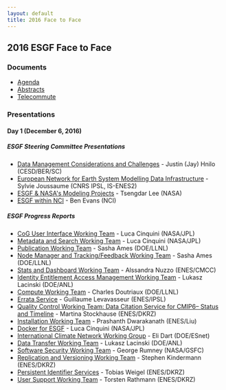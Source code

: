 ```yaml
---
layout: default
title: 2016 Face to Face
---
```


## 2016 ESGF Face to Face

### Documents

* [Agenda][agenda]
* [Abstracts][abstracts]
* [Telecommute][telecommute]

### Presentations

#### Day 1 (December 6, 2016)

##### ESGF Steering Committee Presentations

* [Data Management Considerations and Challenges]({{site.url}}/media/2016-F2F/6-12-2016/sponsors/F2F-2016-DOE.pdf) - Justin (Jay) Hnilo (CESD/BER/SC)
* [European Network for Earth System Modelling Data Infrastructure]({{site.url}}/media/2016-F2F/6-12-2016/sponsors/F2F-2016-ISENES.pdf) - Sylvie Joussaume (CNRS IPSL, IS-ENES2)
* [ESGF & NASA's Modeling Projects]({{site.url}}/media/2016-F2F/6-12-2016/sponsors/F2F-2016-NASA.pdf) - Tsengdar Lee (NASA)
* [ESGF within NCI]({{site.url}}/media/2016-F2F/6-12-2016/sponsors/F2F-2016-NCI.pdf) - Ben Evans (NCI)

##### ESGF Progress Reports

* [CoG User Interface Working Team]({{site.url}}/media/2016-F2F/6-12-2016/progress_reports/F2F-2016-UI.pdf) - Luca Cinquini (NASA/JPL)
* [Metadata and Search Working Team]({{site.url}}/media/2016-F2F/6-12-2016/progress_reports/F2F-2016-Search.pdf) - Luca Cinquini (NASA/JPL)
* [Publication Working Team]({{site.url}}/media/2016-F2F/6-12-2016/progress_reports/F2F-2016-Publication.pdf) - Sasha Ames (DOE/LLNL)
* [Node Manager and Tracking/Feedback Working Team]({{site.url}}/media/2016-F2F/6-12-2016/progress_reports/F2F-2016-Node_Manager.pdf) - Sasha Ames (DOE/LLNL)
* [Stats and Dashboard Working Team]({{site.url}}/media/2016-F2F/6-12-2016/progress_reports/F2F-2016-Dashboard.pdf) - Alssandra Nuzzo (ENES/CMCC)
* [Identity Entitlement Access Management Working Team]({{site.url}}/media/2016-F2F/6-12-2016/progress_reports/F2F-2016-IDEA.pdf) - Lukasz Lacinski (DOE/ANL)
* [Compute Working Team]({{site.url}}/media/2016-F2F/6-12-2016/progress_reports/F2F-2016-Compute.pdf) - Charles Doutriaux (DOE/LLNL)
* [Errata Service]({{site.url}}/media/2016-F2F/6-12-2016/projects/F2F-2016-CMIP6_Errata_Service.pdf) - Guillaume Levavasseur (ENES/IPSL)
* [Quality Control Working Team: Data Citation Service for CMIP6– Status and Timeline]({{site.url}}/media/2016-F2F/6-12-2016/progress_reports/F2F-2016-Quality_Control.pdf) - Martina Stockhause (ENES/DKRZ)
* [Installation Working Team]({{site.url}}/media/2016-F2F/6-12-2016/progress_reports/F2F-2016-Installation.pdf) - Prashanth Dwarakanath (ENES/Liu)
* [Docker for ESGF]({{site.url}}/media/2016-F2F/6-12-2016/progress_reports/F2F-2016-Docker.pdf) - Luca Cinquini (NASA/JPL)
* [International Climate Network Working Group]({{site.url}}/media/2016-F2F/6-12-2016/progress_reports/F2F-2016-ICNWG.pdf) - Eli Dart (DOE/ESnet)
* [Data Transfer Working Team]({{site.url}}/media/2016-F2F/6-12-2016/progress_reports/F2F-2016-Data_Transfer.pdf) - Lukasz Lacinski (DOE/ANL)
* [Software Security Working Team]({{site.url}}/media/2016-F2F/6-12-2016/progress_reports/F2F-2016-Software_Security.pdf) - George Rumney (NASA/GSFC)
* [Replication and Versioning Working Team]({{site.url}}/media/2016-F2F/6-12-2016/progress_reports/F2F-2016-Replication.pdf) - Stephen Kindermann (ENES/DKRZ)
* [Persistent Identifier Services]({{site.url}}/media/2016-F2F/6-12-2016/projects/F2F-2016-PID.pdf) - Tobias Weigel (ENES/DKRZ)
* [User Support Working Team]({{site.url}}/media/2016-F2F/6-12-2016/progress_reports/F2F-2016-Support.pdf) - Torsten Rathmann (ENES/DKRZ)

[agenda]: {{site.url}}/media/2016-F2F/Agenda.pdf
[abstracts]: {{site.url}}/media/2016-F2F/Abstracts.pdf
[telecommute]: {{site.url}}/media/2016-F2F/Telecommute.pdf
[#]: #